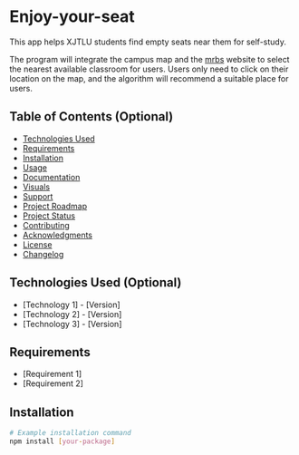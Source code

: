 # Enjoy-your-seat
This app helps XJTLU students find empty seats near them for self-study.

The program will integrate the campus map and the [mrbs](https://mrbs.xjtlu.edu.cn/) website to select the nearest available classroom for users. Users only need to click on their location on the map, and the algorithm will recommend a suitable place for users.

## Table of Contents (Optional)

<!-- Use this if your README is long to help users navigate. -->

- [Technologies Used](#technologies-used)
- [Requirements](#requirements)
- [Installation](#installation)
- [Usage](#usage)
- [Documentation](#documentation)
- [Visuals](#visuals)
- [Support](#support)
- [Project Roadmap](#project-roadmap)
- [Project Status](#project-status)
- [Contributing](#contributing)
- [Acknowledgments](#acknowledgments)
- [License](#license)
- [Changelog](#changelog)

## Technologies Used (Optional)

<!-- List the main technologies, languages, and frameworks used in your project. -->

- [Technology 1] - [Version]
- [Technology 2] - [Version]
- [Technology 3] - [Version]

## Requirements

<!-- Specify any software or hardware prerequisites needed to run your project. -->

- [Requirement 1]
- [Requirement 2]

## Installation

<!-- Provide step-by-step instructions on how to install and set up the project locally. Include code snippets where helpful. -->

```bash
# Example installation command
npm install [your-package]
